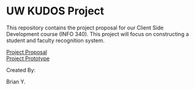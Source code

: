 # UW KUDOS Project

This repository contains the project proposal for our Client Side Development course (INFO 340). This project will focus on constructing a student and faculty recognition system.   

[Project Proposal](https://info340-au21.github.io/project-davidngo123/proposal.html)  
[Project Prototype](https://info340-au21.github.io/project-davidngo123/)

Created By:

Brian Y. 
